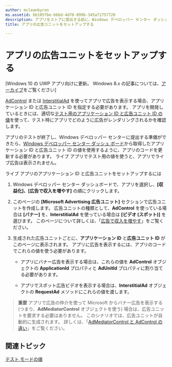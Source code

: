 ```yaml
---
author: mcleanbyron
ms.assetid: bb105fbe-bbbd-4d78-899b-345af2757720
description: アプリをストアに提出する前に、Windows デベロッパー センター ダッシュ ボードからアプリケーション ID と広告ユニット ID の値をアプリに追加する方法について説明します。
title: アプリの広告ユニットをセットアップする

---
```


# アプリの広告ユニットをセットアップする


\[Windows 10 の UWP アプリ向けに更新。 Windows 8.x の記事については、[アーカイブ](http://go.microsoft.com/fwlink/p/?linkid=619132)をご覧ください\]

[AdControl](https://msdn.microsoft.com/library/windows/apps/microsoft.advertising.winrt.ui.adcontrol.aspx) または [InterstitialAd](https://msdn.microsoft.com/library/windows/apps/microsoft.advertising.winrt.ui.interstitialad.aspx) を使ってアプリで広告を表示する場合、アプリケーション ID と広告ユニット ID を指定する必要があります。 アプリを開発しているときには、適切な[テスト用のアプリケーション ID と広告ユニット ID の値](test-mode-values.md)を使って、テスト時にアプリでどのように広告がレンダリングされるかを確認します。

アプリのテストが終了し、Windows デベロッパー センターに提出する準備ができたら、[Windows デベロッパー センター ダッシュ ボード](https://msdn.microsoft.com/library/windows/apps/mt170658.aspx)から取得したアプリケーション ID と広告ユニット ID の値を使用するように、アプリのコードを更新する必要があります。 ライブ アプリでテスト用の値を使うと、アプリでライブ広告は表示されません。

ライブ アプリのアプリケーション ID と広告ユニットをセットアップするには

1.  Windows デベロッパー センター ダッシュボードで、アプリを選択し、**[収益化]、[広告で収入を増やす]** の順にクリックします。
2.  このページの **[Microsoft Advertising 広告ユニット]** セクションで広告ユニットを作成します。 広告ユニットの種類として、**AdControl** を使っている場合は **[バナー]** を、**InterstitialAd** を使っている場合は **[ビデオ (スポット)]** を選びます。 このページについて詳しくは、「[広告で収入を増やす](../publish/monetize-with-ads.md)」をご覧ください。

3.  生成された広告ユニットごとに、**アプリケーション ID** と**広告ユニット ID** がこのページに表示されます。 アプリに広告を表示するには、アプリのコードでこれらの値を使う必要があります。

    * アプリにバナー広告を表示する場合は、これらの値を **AdControl** オブジェクトの **ApplicationId** プロパティと **AdUnitId** プロパティに割り当てる必要があります。

    * アプリでスポット広告ビデオを表示する場合は、**InterstitialAd** オブジェクトの **RequestAd** メソッドにこれらの値を渡します。

> **重要**   アプリで広告の仲介を使って Microsoft からバナー広告を表示する (つまり、**AdMediatorControl** オブジェクトを使う) 場合は、広告ユニットを要求する必要はありません。 このシナリオでは、広告ユニットが自動的に生成されます。 詳しくは、「[AdMediatorControl と AdControl の違い](what-is-the-difference-admediatorcontrol-or-adcontrol.md)」をご覧ください。

 

## 関連トピック

[テスト モードの値](test-mode-values.md)


 

 


<!--HONumber=May16_HO2-->


